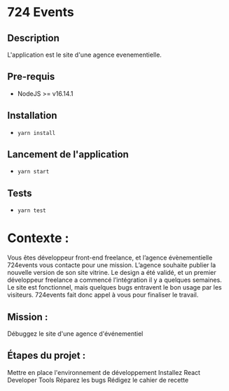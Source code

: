 # 724 Events

## Description
L'application est le site d'une agence evenementielle.
## Pre-requis
- NodeJS  >= v16.14.1

## Installation
- `yarn install`

## Lancement de l'application
- `yarn start`

## Tests
- `yarn test`


# Contexte :

Vous êtes développeur front-end freelance, et l’agence évènementielle 724events vous contacte pour une mission.
L’agence souhaite publier la nouvelle version de son site vitrine.
Le design a été validé, et un premier développeur freelance a commencé l’intégration il y a quelques semaines.
Le site est fonctionnel, mais quelques bugs entravent le bon usage par les visiteurs. 724events fait donc appel à vous pour finaliser le travail.

## Mission :

Débuggez le site d'une agence d'événementiel

## Étapes du projet : 

Mettre en place l'environnement de développement
Installez React Developer Tools
Réparez les bugs
Rédigez le cahier de recette
